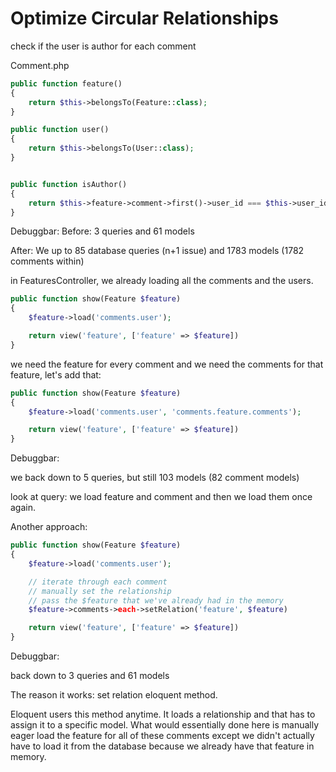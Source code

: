 # Optimize Circular Relationships

check if the user is author for each comment

Comment.php

```php
public function feature()
{
    return $this->belongsTo(Feature::class);
}

public function user()
{
    return $this->belongsTo(User::class);
}


public function isAuthor()
{
    return $this->feature->comment->first()->user_id === $this->user_id;
}
```

Debuggbar:
Before: 3 queries and 61 models

After: We up to 85 database queries (n+1 issue)
and 1783 models (1782 comments within)

in FeaturesController, we already loading all the comments and the users.

```php
public function show(Feature $feature)
{
    $feature->load('comments.user');

    return view('feature', ['feature' => $feature])
}
```

we need the feature for every comment and we need the comments for that feature, let's add that:

```php
public function show(Feature $feature)
{
    $feature->load('comments.user', 'comments.feature.comments');

    return view('feature', ['feature' => $feature])
}
```

Debuggbar:

we back down to 5 queries, but still 103 models (82 comment models)

look at query: we load feature and comment and then we load them once again.

Another approach:

```php
public function show(Feature $feature)
{
    $feature->load('comments.user');

    // iterate through each comment
    // manually set the relationship
    // pass the $feature that we've already had in the memory
    $feature->comments->each->setRelation('feature', $feature)

    return view('feature', ['feature' => $feature])
}
```

Debuggbar:

back down to 3 queries and 61 models

The reason it works: set relation eloquent method.

Eloquent users this method anytime. It loads a relationship and that has to assign it to a specific model. What would essentially done here is manually eager load the feature for all of these comments except we didn't actually have to load it from the database because we already have that feature in memory.
